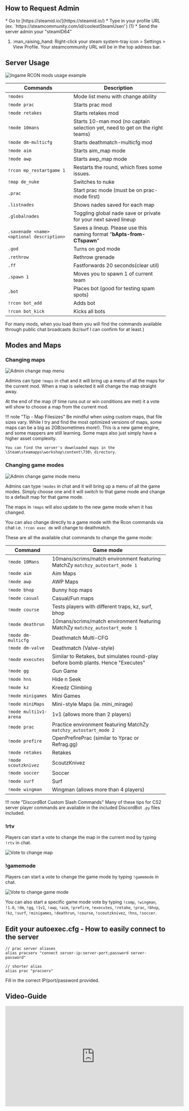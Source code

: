 ## How to Request Admin
<div class="annotate" markdown>
* Go to [https://steamid.io/](https://steamid.io/) 
* Type in your profile URL (ex. `https://steamcommunity.com/id/coolestSteamUser/`) (1)
* Send the server admin your "steamID64"

</div>

1.  :man_raising_hand: Right-click your steam system-tray icon > Settings > View Profile. Your steamcommunity URL will be in the top address bar.

## Server Usage

![Ingame RCON mods usage example](https://raw.githubusercontent.com/mavproductions/cs2-modded-server/assets/assets/rcon-exec-examples.png)

| Commands | Description                                        |
| ---------------------- | ------------------------------------ |
| `!modes`                 | Mode list menu with change ability   |
| `!mode prac`             | Starts prac mod |
| `!mode retakes`          | Starts retakes mod |
| `!mode 10mans`           | Starts 10-man mod (no captain selection yet, need to get on the right teams) |
| `!mode dm-multicfg`      | Starts deathmatch-multicfg mod |
| `!mode aim`              | Starts aim_map mode |
| `!mode awp`              | Starts awp_map mode |
| `!rcon mp_restartgame 1` | Restarts the round, which fixes some issues. |
| `!map de_nuke`           | Switches to nuke |
| `.prac`                  | Start prac mode (must be on prac-mode first) |
| `.listnades`             | Shows nades saved for each map |
| `.globalnades`           | Toggling global nade save or private for your next saved lineup |
| `.savenade <name> <optional description>` |  Saves a lineup. Please use this naming format "**bApts-from-CTspawn**" |
| `.god`                   | Turns on god mode |
| `.rethrow`               | Rethrow grenade |
| `.ff`                    | Fastforwards 20 seconds(clear util) |
| `.spawn 1`               | Moves you to spawn 1 of current team |
| `.bot`                   | Places bot (good for testing spam spots) |
| `!rcon bot_add`          | Adds bot |
| `!rcon bot_kick`         | Kicks all bots |

For many mods, when you load them you will find the commands available through public chat broadcasts (kz/surf I can confirm for at least.)

## Modes and Maps
### Changing maps

<img alt="Admin change map menu" src="https://github.com/mavproductions/cs2-modded-server/blob/assets/assets/admin-maps.png?raw=true&sanitize=true">

Admins can type `!maps` in chat and it will bring up a menu of all the maps for the current mod. When a map is selected it will change the map straight away.

At the end of the map (if time runs out or win conditions are met) it a vote will show to choose a map from the current mod.

!!! note "Tip - Map Filesizes"
    Be mindful when using custom maps, that file sizes vary. While I try and find the most optimized versions of maps, some maps can be a big as 2GB(sometimes more!). This is a new game engine, and some mappers are still learning. Some maps also just simply have a higher asset complexity.

    You can find the server's downloaded maps in the \Steam\steamapps\workshop\content\730\ directory.


### Changing game modes

<img alt="Admin change game mode menu" src="https://github.com/mavproductions/cs2-modded-server/blob/assets/assets/admin-modes.png?raw=true&sanitize=true">

Admins can type `!modes` in chat and it will bring up a menu of all the game modes. Simply choose one and it will switch to that game mode and change to a default map for that game mode.

The maps in `!maps` will also update to the new game mode when it has changed.

You can also change directly to a game mode with the Rcon commands via chat i.e. `!rcon exec dm` will change to deathmatch.

These are all the available chat commands to change the game mode:

| Command                   | Game mode                                                                         |
| ------------------------- | --------------------------------------------------------------------------------- |
| `!mode 10Mans`       | 10mans/scrims/match environment featuring MatchZy `matchzy_autostart_mode 1`      |
| `!mode aim`          | Aim Maps                                                                          |
| `!mode awp`          | AWP Maps                                                                          |
| `!mode bhop`         | Bunny hop maps                                                                    |
| `!mode casual`       | Casual/Fun maps                                                                   |
| `!mode course`       | Tests players with different traps, kz, surf, bhop                                |
| `!mode deathrun`     | 10mans/scrims/match environment featuring MatchZy `matchzy_autostart_mode 1`      |
| `!mode dm-multicfg`  | Deathmatch Multi-CFG                                                              |
| `!mode dm-valve`     | Deathmatch (Valve-style)                                                          |
| `!mode executes`     | Similar to Retakes, but simulates round-play before bomb plants. Hence "Executes" |
| `!mode gg`           | Gun Game                                                                          |
| `!mode hns`          | Hide n Seek                                                                       |
| `!mode kz`           | Kreedz Climbing                                                                   |
| `!mode minigames`    | Mini Games                                                                        |
| `!mode miniMaps`     | Mini-style Maps (ie. mini_mirage)                                                 |
| `!mode multi1v1-arena`    | 1v1 (allows more than 2 players)                                             |
| `!mode prac`         | Practice environment featuring MatchZy `matchzy_autostart_mode 2`                 |
| `!mode prefire`      | OpenPrefirePrac (similar to Yprac or Refrag.gg)                                   |
| `!mode retakes`      | Retakes                                                                           |
| `!mode scoutzknivez` | ScoutzKnivez                                                                      |
| `!mode soccer`       | Soccer                                                                            |
| `!mode surf`         | Surf                                                                              |
| `!mode wingman`      | Wingman (allows more than 4 players)                                              |

!!! note "DiscordBot Custom Slash Commands"
    Many of these tips for CS2 server player commands are available in the included DiscordBot `.py` files included.

### !rtv

Players can start a vote to change the map in the current mod by typing `!rtv` in chat.

<img alt="Vote to change map" src="https://github.com/mavproductions/cs2-modded-server/blob/assets/assets/rtv.png?raw=true&sanitize=true">

### !gamemode

Players can start a vote to change the game mode by typing `!gamemode` in chat.

<img alt="Vote to change game mode" src="https://github.com/mavproductions/cs2-modded-server/blob/assets/assets/vote-gamemode.png?raw=true&sanitize=true">

You can also start a specific game mode vote by typing `!comp`, `!wingman`, `!1.6`, `!dm`, `!gg`, `!1v1`, `!awp`, `!aim`, `!prefire`, `!executes`, `!retake`, `!prac`, `!bhop`, `!kz`, `!surf`, `!minigames`, `!deathrun`, `!course`, `!scoutzknivez`, `!hns`, `!soccer`.


## Edit your autoexec.cfg - How to easily connect to the server
```
// prac server aliases
alias pracserv "connect server-ip:server-port;password server-password"

// shorter alias
alias prac "pracserv"
```
Fill in the correct IP/port/password provided.

## Video-Guide
<iframe width="560" height="315" src="https://www.youtube.com/embed/mswWAb8vW4A?si=3oY4Pzpb_UynSLB9" title="YouTube video player" frameborder="0" allow="accelerometer; autoplay; clipboard-write; encrypted-media; gyroscope; picture-in-picture; web-share" referrerpolicy="strict-origin-when-cross-origin" allowfullscreen></iframe>